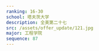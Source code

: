 ```yaml
---
ranking: 16-30
school: 塔夫茨大学
description: 全美第二十七
src: /assets/offer_update/121.jpg
major: 工程学院
sequence: 87
---
```

